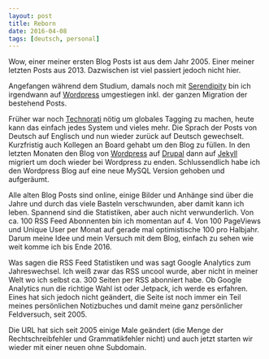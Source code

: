 ```yaml
---
layout: post
title: Reborn
date: 2016-04-08
tags: [deutsch, personal]
---
```


Wow, einer meiner ersten Blog Posts ist aus dem Jahr 2005\. Einer meiner letzten Posts aus 2013\. Dazwischen ist viel passiert jedoch nicht hier. 

Angefangen während dem Studium, damals noch mit [Serendipity](http://www.s9y.org/) bin ich irgendwann auf [Wordpress](http://wordpress.org) umgestiegen inkl. der ganzen Migration der bestehend Posts.

Früher war noch [Technorati](http://technorati.com/) nötig um globales Tagging zu machen, heute kann das einfach jedes System und vieles mehr.  Die Sprach der Posts von Deutsch auf Englisch und nun wieder zurück auf Deutsch gewechselt. Kurzfristig auch Kollegen an Board gehabt um den Blog zu füllen. In den letzten Monaten den Blog von [Wordpress](http://wordpress.org) auf [Drupal](https://www.drupal.org/) dann auf [Jekyll](https://jekyllrb.com/) migriert um doch wieder bei Wordpress zu enden. Schlussendlich habe ich den Wordpress Blog auf eine neue MySQL Version gehoben und aufgeräumt.

Alle alten Blog Posts sind online, einige Bilder und Anhänge sind über die Jahre und durch das viele Basteln verschwunden, aber damit kann ich leben. Spannend sind die Statistiken, aber auch nicht verwunderlich. Von ca. 100 RSS Feed Abonnenten bin ich momentan auf 4. Von 100 PageViews und Unique User per Monat auf gerade mal optimistische 100 pro Halbjahr. Darum meine Idee und mein Versuch mit dem Blog, einfach zu sehen wie weit komme ich bis Ende 2016.

Was sagen die RSS Feed Statistiken und was sagt Google Analytics zum Jahreswechsel. Ich weiß zwar das RSS uncool wurde, aber nicht in meiner Welt wo ich selbst ca. 300 Seiten per RSS abonniert habe. Ob Google Analytics nun die richtige Wahl ist oder Jetpack, ich werde es erfahren. Eines hat sich jedoch nicht geändert, die Seite ist noch immer ein Teil meines persönlichen Notizbuches und damit meine ganz persönlicher Feldversuch, seit 2005.

Die URL hat sich seit 2005 einige Male geändert (die Menge der Rechtschreibfehler und Grammatikfehler nicht) und auch jetzt starten wir wieder mit einer neuen ohne Subdomain.